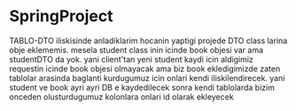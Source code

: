 # SpringProject
TABLO-DTO iliskisinde anladiklarim
hocanin yaptigi projede DTO class larina obje eklememis. 
mesela student class inin icinde book objesi var ama studentDTO da yok.
yani client'tan yeni student kaydi icin aldigimiz requestin icinde book objesi olmayacak ama 
biz book ekledigimizde zaten tablolar arasinda baglanti kurdugumuz icin onlari kendi iliskilendirecek.
yani student ve book ayri ayri DB e kaydedilecek sonra kendi tablolarda bizim onceden olusturdugumuz kolonlara onlari id olarak ekleyecek
